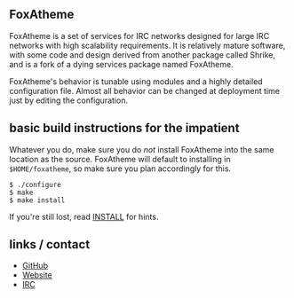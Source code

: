 ## FoxAtheme

FoxAtheme is a set of services for IRC networks designed for large IRC networks with high
scalability requirements.  It is relatively mature software, with some code and design
derived from another package called Shrike, and is a fork of a dying services package named FoxAtheme.

FoxAtheme's behavior is tunable using modules and a highly detailed configuration file.
Almost all behavior can be changed at deployment time just by editing the configuration.

## basic build instructions for the impatient

Whatever you do, make sure you do *not* install FoxAtheme into the same location as the source.
FoxAtheme will default to installing in `$HOME/foxatheme`, so make sure you plan accordingly for this.

    $ ./configure
    $ make
    $ make install

If you're still lost, read [INSTALL](INSTALL) for hints.

## links / contact

 * [GitHub](http://www.github.com/adamh1989/FoxAtheme)
 * [Website](http://www.foxatomic.net)
 * [IRC](irc://irc.foxatomic.net/#FoxAtheme)

